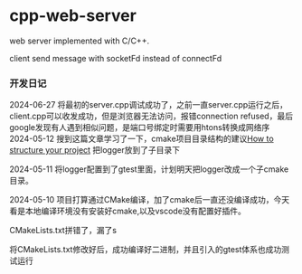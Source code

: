 # cpp-web-server
web server implemented with C/C++.


client send message with socketFd instead of connectFd

### 开发日记


2024-06-27
将最初的server.cpp调试成功了，之前一直server.cpp运行之后，client.cpp可以收发成功，但是浏览器无法访问，报错connection refused，最后google发现有人遇到相似问题，是端口号绑定时需要用htons转换成网络序
2024-05-12
搜到这篇文章学习了一下，cmake项目目录结构的建议[How to structure your project](https://cliutils.gitlab.io/modern-cmake/chapters/basics/structure.html)
把logger放到了子目录下


2024-05-11
将logger配置到了gtest里面，计划明天把logger改成一个子cmake目录。


2024-05-10
项目打算通过CMake编译，加了cmake后一直还没编译成功，今天看是本地编译环境没有安装好cmake,以及vscode没有配置好插件。

CMakeLists.txt拼错了，漏了s

将CMakeLists.txt修改好后，成功编译好二进制，并且引入的gtest体系也成功测试运行